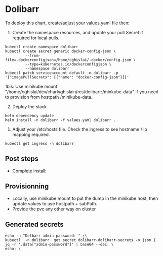 # Dolibarr

To deploy this chart, create/adjust your values.yaml file then:

1. Create the namespace resources, and update your pulLSecret if required for local pulls.

```
kubectl create namespace dolibarr
kubectl create secret generic docker-config-json \
         --from-file=.dockerconfigjson=/home/cghislai/.docker/config.json \
         --type=kubernetes.io/dockerconfigjson \
         --namespace dolibarr
kubectl patch serviceaccount default -n dolibarr -p '{"imagePullSecrets": [{"name": "docker-config-json"}]}'
```
1bis: Use minikube mount "/home/cghislai/dev/charlyghislain/res/dolibarr:/minkube-data" if you need to provision
from hostpath /minikube-data.

2. Deploy the stack

```
helm dependency update
helm install -n dolibarr -f values.yaml dolibarr . 
```

1. Adjust your /etc/hosts file. Check the ingress to see hostname / ip mapping required.

```
kubectl get ingress -n dolibarr
```

## Post steps

- Complete install:  

## Provisionning

- Locally, use minikube mount to put the dump in the minikube host, then update values to use hostpath + subPath.
- Provide the pvc any other way on cluster

## Generated secrets

```
echo -n "Dolbarr admin password: " ;\
kubectl  -n dolibarr  get secret dolibarr-dolibarr-secrets -o json | jq -r '.data["admin-password"]' | base64 --dec; \
echo; \
```  

